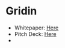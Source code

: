 # Gridin

- Whitepaper: [Here](https://agentize.gitbook.io/gridin.ai-whitepaper)
- Pitch Deck: [Here](https://www.canva.com/design/DAGMX1F7BaQ/9AVIQTSXOgaCLuJ2xCIobg/view?utm_content=DAGMX1F7BaQ&utm_campaign=designshare&utm_medium=link&utm_source=editor)
- 

